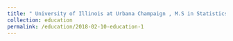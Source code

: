 ```yaml
---
title: " University of Illinois at Urbana Champaign , M.S in Statistics , 2017 "
collection: education
permalink: /education/2018-02-10-education-1
---
```


​
​